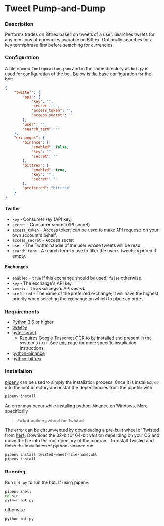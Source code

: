 # Tweet Pump-and-Dump
### Description
Performs trades on Bittrex based on tweets of a user. Searches tweets for any
mentions of currencies available on Bittrex. Optionally searches for a key
term/phrase first before searching for currencies.

### Configuration
A file named `Configuration.json` and in the same directory as `bot.py` is used
for configuration of the bot. Below is the base configuration for the bot:

```json
{
    "twitter": {
        "api": {
            "key": "",
            "secret": "",
            "access_token": "",
            "access_secret": ""
        },
        "user": "",
        "search_term": ""
    },
    "exchanges": {
        "binance": {
            "enabled": false,
            "key": "",
            "secret": ""
        },
        "bittrex": {
            "enabled": true,
            "key": "",
            "secret": ""
        },
        "preferred": "bittrex"
    }
}
```

#### Twitter
* `key` - Consumer key (API key)
* `secret` - Consumer secret (API secret)
* `access_token` - Access token; can be used to make API requests on your own
account's behalf.
* `access_secret` - Access secret
* `user` - The Twitter handle of the user whose tweets will be read.
* `search_term` - A search term to use to filter the user's tweets; ignored if
empty.

#### Exchanges
* `enabled` - `true` if this exchange should be used; `false` otherwise.
* `key` -  The exchange's API key.
* `secret` - The exchange's API secret.
* `preferred` - The name of the preferred exchange; it will have the highest
priority when selecting the exchange on which to place an order.

### Requirements
* [Python 3.6](https://www.python.org/downloads/) or higher
* [tweepy](http://www.tweepy.org/)
* [pytesseract](https://github.com/madmaze/pytesseract)
    * Requires
    [Google Tesseract OCR](https://github.com/tesseract-ocr/tesseract) to be
    installed and present in the system's `PATH`. See
    [this](https://github.com/tesseract-ocr/tesseract/wiki) page for more
    specific installation instructions.
* [python-binance](https://github.com/sammchardy/python-binance)
* [python-bittrex](https://github.com/ericsomdahl/python-bittrex)

### Installation
[pipenv](https://docs.pipenv.org/) can be used to simply the installation
process. Once it is installed, `cd` into the root directory and install the
dependencies from the pipefile with

```bash
pipenv install
```

An error may occur while installing python-binance on Windows. More specifically

> Failed building wheel for Twisted

The error can be circumvented by downloading a pre-built wheel of Twisted from
[here](https://www.lfd.uci.edu/~gohlke/pythonlibs/#twisted). Download the
32-bit or 64-bit version depending on your OS and move the file into the root
directory of the program. To install Twisted and finish the installation of
python-binance run

```bash
pipenv install twisted-wheel-file-name.whl
pipenv install
```

### Running
Run `bot.py` to run the bot. If using pipenv:

```bash
pipenv shell
cd src
python bot.py
```

otherwise

```bash
python bot.py
```
